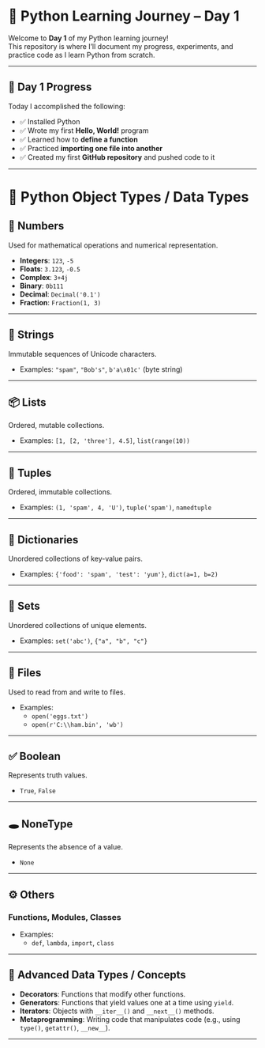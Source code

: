 # 🐍 Python Learning Journey – Day 1

Welcome to **Day 1** of my Python learning journey!  
This repository is where I’ll document my progress, experiments, and practice code as I learn Python from scratch.

---

## 📅 Day 1 Progress

Today I accomplished the following:

- ✅ Installed Python
- ✅ Wrote my first **Hello, World!** program
- ✅ Learned how to **define a function**
- ✅ Practiced **importing one file into another**
- ✅ Created my first **GitHub repository** and pushed code to it

---

# 🧠 Python Object Types / Data Types

## 🔢 Numbers  
Used for mathematical operations and numerical representation.

- **Integers**: `123`, `-5`
- **Floats**: `3.123`, `-0.5`
- **Complex**: `3+4j`
- **Binary**: `0b111`
- **Decimal**: `Decimal('0.1')`
- **Fraction**: `Fraction(1, 3)`

---

## 📝 Strings  
Immutable sequences of Unicode characters.

- Examples: `"spam"`, `"Bob's"`, `b'a\x01c'` (byte string)

---

## 📦 Lists  
Ordered, mutable collections.

- Examples: `[1, [2, 'three'], 4.5]`, `list(range(10))`

---

## 🧳 Tuples  
Ordered, immutable collections.

- Examples: `(1, 'spam', 4, 'U')`, `tuple('spam')`, `namedtuple`

---

## 📘 Dictionaries  
Unordered collections of key-value pairs.

- Examples: `{'food': 'spam', 'test': 'yum'}`, `dict(a=1, b=2)`

---

## 🧮 Sets  
Unordered collections of unique elements.

- Examples: `set('abc')`, `{"a", "b", "c"}`

---

## 📂 Files  
Used to read from and write to files.

- Examples:  
  - `open('eggs.txt')`  
  - `open(r'C:\\ham.bin', 'wb')`

---

## ✅ Boolean  
Represents truth values.

- `True`, `False`

---

## 🕳️ NoneType  
Represents the absence of a value.

- `None`

---

## ⚙️ Others  
### Functions, Modules, Classes  
- Examples:  
  - `def`, `lambda`, `import`, `class`

---

## 🚀 Advanced Data Types / Concepts

- **Decorators**: Functions that modify other functions.
- **Generators**: Functions that yield values one at a time using `yield`.
- **Iterators**: Objects with `__iter__()` and `__next__()` methods.
- **Metaprogramming**: Writing code that manipulates code (e.g., using `type()`, `getattr()`, `__new__`).

---




